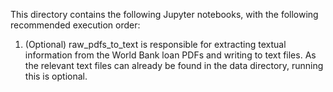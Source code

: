 This directory contains the following Jupyter notebooks, with the following recommended execution order:

1. (Optional) raw_pdfs_to_text is responsible for extracting textual information from the World Bank loan PDFs and writing to text files.
   As the relevant text files can already be found in the data directory, running this is optional.
